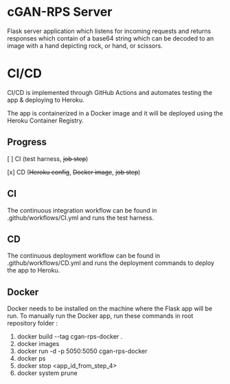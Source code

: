 # cGAN-RPS Server
Flask server application which listens for incoming requests and returns responses which contain of a base64 string which can be decoded to an image with a hand depicting rock, or hand, or scissors.

# CI/CD
CI/CD is implemented through GitHub Actions and automates testing the app & deploying to Heroku.

The app is containerized in a Docker image and it will be deployed using the Heroku Container Registry.

## Progress
[ ] CI (test harness, ~~job step~~) 

[x] CD (~~Heroku config~~, ~~Docker image~~, ~~job step~~) 

## CI
The continuous integration workflow can be found in .github/workflows/CI.yml and runs the test harness.

## CD
The continuous deployment workflow can be found in .github/workflows/CD.yml and runs the deployment commands to deploy the app to Heroku.

## Docker
Docker needs to be installed on the machine where the Flask app will be run.
To manually run the Docker app, run these commands in root repository folder :

1. docker build --tag cgan-rps-docker .
2. docker images 
3. docker run -d -p 5050:5050 cgan-rps-docker
4. docker ps
5. docker stop <app_id_from_step_4>
6. docker system prune
